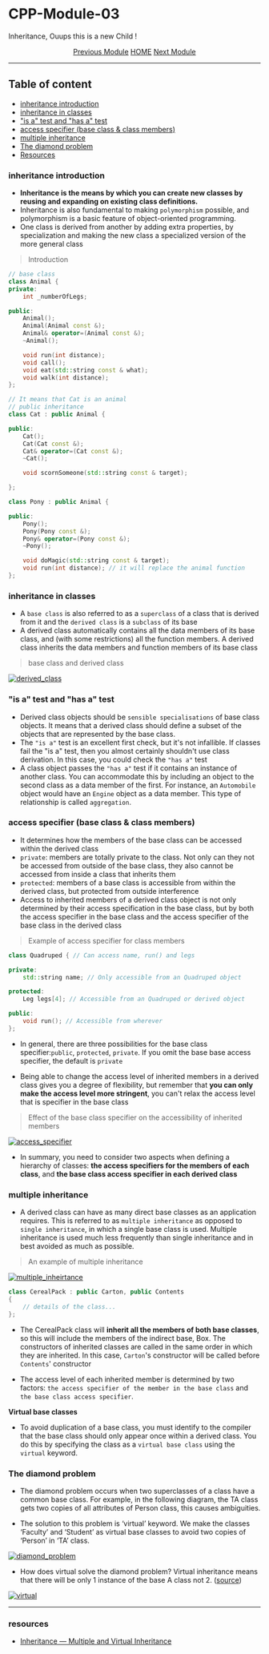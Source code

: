 # CPP-Module-03

Inheritance, Ouups this is a new Child !

<p align="center">
  <a href="https://github.com/younesmoukhlij/CPP-Modules/tree/main//Module-02">Previous Module</a>
  <a href="https://github.com/younesmoukhlij/CPP_Modules">HOME</a>
  <a href="https://github.com/younesmoukhlij/CPP-Modules/tree/main/Module-04">Next Module</a>
</p>

---------------------------------------------

## Table of content
- [inheritance introduction](#inheritance-introduction)
- [inheritance in classes](#inheritance-in-classes)
- ["is a" test and "has a" test](#is-a-test-and-has-a-test)
- [access specifier (base class & class members)](#access-specifier-base-class--class-members)
- [multiple inheritance](#multiple-inheritance)
- [The diamond problem](#the-diamond-problem)
- [Resources](#resources)


### inheritance introduction

- **Inheritance is the means by which you can create new classes by reusing and expanding on existing class definitions.**
- Inheritance is also fundamental to making ```polymorphism``` possible, and polymorphism is a basic feature of object-oriented programming.
- One class is derived from another by adding extra properties, by specialization and making the new class a specialized version of the more general class

> Introduction
```C++
// base class
class Animal {
private:
	int _numberOfLegs;

public:
	Animal();
	Animal(Animal const &);
	Animal& operator=(Animal const &);
	~Animal();

	void run(int distance);
	void call();
	void eat(std::string const & what);
	void walk(int distance);
};

// It means that Cat is an animal
// public inheritance
class Cat : public Animal {

public:
	Cat();
	Cat(Cat const &);
	Cat& operator=(Cat const &);
	~Cat();

	void scornSomeone(std::string const & target);

};

class Pony : public Animal {

public:
	Pony();
	Pony(Pony const &);
	Pony& operator=(Pony const &);
	~Pony();

	void doMagic(std::string const & target);
	void run(int distance); // it will replace the animal function
};

```

### inheritance in classes

- A ```base class``` is also referred to as a ```superclass``` of a class that is derived from it and the ```derived class``` is a ```subclass``` of its base
- A derived class automatically contains all the data members of its base class, and (with some restrictions) all the function members. A derived class inherits the data members and function members of its base class

> base class and derived class

[![derived_class](https://cdn.programiz.com/sites/tutorial2program/files/cpp-inheritance.png)](https://github.com/achrafelkhnissi/CPP-Modules/wiki/Module03)

### "is a" test and "has a" test

- Derived class objects should be ```sensible specialisations``` of base class objects. It means that a derived class should define a subset of the objects that are represented by the base class.
- The ```"is a"``` test is an excellent first check, but it's not infallible. If classes fail the "is a" test, then you almost certainly shouldn't use class derivation. In this case, you could check the ```"has a"``` test
- A class object passes the ```"has a"``` test if it contains an instance of another class. You can accommodate this by including an object to the second class as a data member of the first. For instance, an ```Automobile``` object would have an ```Engine``` object as a data member. This type of relationship is called ```aggregation```.

### access specifier (base class & class members)
- It determines how the members of the base class can be accessed within the derived class
- ```private```: members are totally private to the class. Not only can they not be accessed from outside of the base class, they also cannot be accessed from inside a class that inherits them
- ```protected```: members of a base class is accessible from within the derived class, but protected from outside interference
- Access to inherited members of a derived class object is not only determined by their access specification in the base class, but by both the access specifier in the base class and the access specifier of the base class in the derived class

> Example of access specifier for class members

```C++
class Quadruped { // Can access name, run() and legs

private:
	std::string name; // Only accessible from an Quadruped object

protected:
	Leg legs[4]; // Accessible from an Quadruped or derived object

public:
	void run(); // Accessible from wherever
};
```

- In general, there are three possibilities for the base class specifier:```public```, ```protected```, ```private```. If you omit the base base access specifier, the default is ```private```

- Being able to change the access level of inherited members in a derived class gives you a degree of flexibility, but remember that **you can only make the access level more stringent**, you can't relax the access level that is specifier in the base class

> Effect of the base class specifier on the accessibility of inherited members

[![access_specifier](https://prepinsta.com/wp-content/uploads/2022/03/Access-Specifiers-in-C.png)](https://github.com/achrafelkhnissi/CPP-Modules/wiki/Module03)

- In summary, you need to consider two aspects when defining a hierarchy of classes: **the access specifiers for the members of each class**, and **the base class access specifier in each derived class**

### multiple inheritance

- A derived class can have as many direct base classes as an application requires. This is referred to as ```multiple inheritance``` as opposed to ```single inheritance```, in which a single base class is used. Multiple inheritance is used much less frequently than single inheritance and in best avoided as much as possible.

> An example of multiple inheritance

[![multiple_inheirtance](https://i.stack.imgur.com/nVxgj.png)](https://github.com/achrafelkhnissi/CPP-Modules/wiki/Module03)

```C++
class CerealPack : public Carton, public Contents
{
	// details of the class...
};
```

- The CerealPack class will **inherit all the members of both base classes**, so this will include the members of the indirect base, Box. The constructors of inherited classes are called in the same order in which they are inherited. In this case, ```Carton```'s constructor will be called before ```Contents```' constructor

- The access level of each inherited member is determined by two factors: ```the access specifier of the member in the base class``` and ```the base class access specifier```.

**Virtual base classes**

- To avoid duplication of a base class, you must identify to the compiler that the base class should only appear once within a derived class. You do this by specifying the class as a ```virtual base class``` using the ```virtual``` keyword.

### The diamond problem

- The diamond problem occurs when two superclasses of a class have a common base class. For example, in the following diagram, the TA class gets two copies of all attributes of Person class, this causes ambiguities.

- The solution to this problem is ‘virtual’ keyword. We make the classes ‘Faculty’ and ‘Student’ as virtual base classes to avoid two copies of ‘Person’ in ‘TA’ class.

[![diamond_problem](https://github.com/achrafelkhnissi/CPP-Modules/blob/main/images/diamond_problem.png)](https://github.com/achrafelkhnissi/CPP-Modules/wiki/Module03)

- How does virtual solve the diamond problem? Virtual inheritance means that there will be only 1 instance of the base A class not 2. ([source](https://stackoverflow.com/questions/2659116/how-does-virtual-inheritance-solve-the-diamond-multiple-inheritance-ambiguit))

[![virtual](https://github.com/achrafelkhnissi/CPP-Modules/blob/main/images/virtual.png)](https://github.com/achrafelkhnissi/CPP-Modules/wiki/Module03)

---
### resources
- [Inheritance — Multiple and Virtual Inheritance](https://isocpp.org/wiki/faq/multiple-inheritance)
